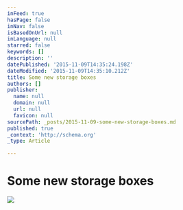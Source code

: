 ```yaml
---
inFeed: true
hasPage: false
inNav: false
isBasedOnUrl: null
inLanguage: null
starred: false
keywords: []
description: ''
datePublished: '2015-11-09T14:35:24.198Z'
dateModified: '2015-11-09T14:35:10.212Z'
title: Some new storage boxes
authors: []
publisher:
  name: null
  domain: null
  url: null
  favicon: null
sourcePath: _posts/2015-11-09-some-new-storage-boxes.md
published: true
_context: 'http://schema.org'
_type: Article

---
```

# Some new storage boxes
![](https://the-grid-user-content.s3-us-west-2.amazonaws.com/1606e193-ba5d-450c-8cec-7279f3b660bb.jpg)